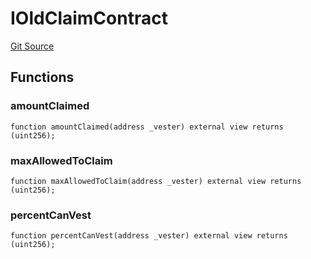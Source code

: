 # IOldClaimContract
[Git Source](https://github.com/KlimaDAO/klimadao-solidity/blob/36109e4551048e978d232da5905a9cf6eaf3e3e2/src/protocol/pKLIMA/ExercisepKLIMA.sol)


## Functions
### amountClaimed


```solidity
function amountClaimed(address _vester) external view returns (uint256);
```

### maxAllowedToClaim


```solidity
function maxAllowedToClaim(address _vester) external view returns (uint256);
```

### percentCanVest


```solidity
function percentCanVest(address _vester) external view returns (uint256);
```


